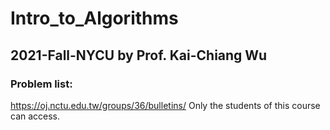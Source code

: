 # Intro_to_Algorithms
## 2021-Fall-NYCU by Prof. Kai-Chiang Wu
### Problem list:
https://oj.nctu.edu.tw/groups/36/bulletins/
Only the students of this course can access.
